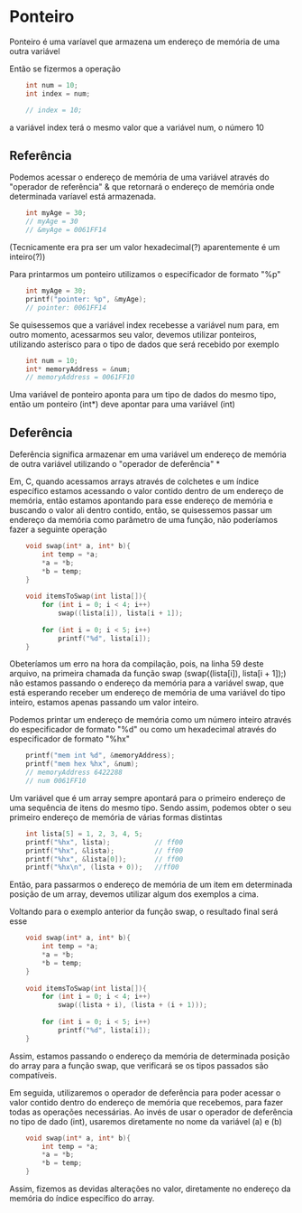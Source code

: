 # Ponteiro

Ponteiro é uma varíavel que armazena um endereço de memória de uma outra variável

Então se fizermos a operação

```C
    int num = 10;
    int index = num;

    // index = 10;
```
a variável index terá o mesmo valor que a variável num, o número 10

## Referência 

Podemos acessar o endereço de memória de uma variável através do "operador de referência" &  que retornará o endereço de memória onde determinada varíavel está armazenada.

```C
    int myAge = 30;
    // myAge = 30
    // &myAge = 0061FF14
```
    
 (Tecnicamente era pra ser um valor hexadecimal(?) aparentemente é um inteiro(?))

Para printarmos um ponteiro utilizamos o especificador de formato "%p"

```C
    int myAge = 30;
    printf("pointer: %p", &myAge);
    // pointer: 0061FF14
```

Se quisessemos que a variável index recebesse a variável num para, em outro momento, acessarmos seu valor, devemos utilizar ponteiros, utilizando asterísco para o tipo de dados que será recebido por exemplo

```C
    int num = 10;
    int* memoryAddress = &num;
    // memoryAddress = 0061FF10
```

Uma variável de ponteiro aponta para um tipo de dados do mesmo tipo, então um ponteiro (int*) deve apontar para uma variável (int)

## Deferência

Deferência significa armazenar em uma variável um endereço de memória de outra variável utilizando o "operador de deferência" * 

Em, C, quando acessamos arrays através de colchetes e um índice específico estamos acessando o valor contido dentro de um endereço de memória, então estamos apontando para esse endereço de memória e buscando o valor ali dentro contido, então, se quisessemos passar um endereço da memória como parâmetro de uma função, não poderíamos fazer a seguinte operação

```C
    void swap(int* a, int* b){
        int temp = *a;
        *a = *b;
        *b = temp;
    }
    
    void itemsToSwap(int lista[]){
        for (int i = 0; i < 4; i++)
            swap((lista[i]), lista[i + 1]);
        
        for (int i = 0; i < 5; i++)
            printf("%d", lista[i]);
    }
```

Obeteríamos um erro na hora da compilação, pois, na linha 59 deste arquivo, na primeira chamada da função swap (swap((lista[i]), lista[i + 1]);) não estamos passando o endereço da memória para a variável swap, que está esperando receber um endereço de memória de uma variável do tipo inteiro, estamos apenas passando um valor inteiro.

Podemos printar um endereço de memória como um número inteiro através do especificador de formato "%d" ou como um hexadecimal através do especificador de formato "%hx"

```C
    printf("mem int %d", &memoryAddress);
    printf("mem hex %hx", &num);
    // memoryAddress 6422288
    // num 0061FF10
```
Um variável que é um array sempre apontará para o primeiro endereço de uma sequência de itens do mesmo tipo.
Sendo assim, podemos obter o seu primeiro endereço de memória de várias formas distintas

```C
    int lista[5] = 1, 2, 3, 4, 5;
    printf("%hx", lista);           // ff00
    printf("%hx", &lista);          // ff00
    printf("%hx", &lista[0]);       // ff00
    printf("%hx\n", (lista + 0));   //ff00
```

Então, para passarmos o endereço de memória de um item em determinada posição de um array, devemos utilizar algum dos exemplos a cima.

Voltando para o exemplo anterior da função swap, o resultado final será esse

```C
    void swap(int* a, int* b){
        int temp = *a;
        *a = *b;
        *b = temp;
    }
    
    void itemsToSwap(int lista[]){
        for (int i = 0; i < 4; i++)
            swap((lista + i), (lista + (i + 1)));
        
        for (int i = 0; i < 5; i++)
            printf("%d", lista[i]);
    }
```

Assim, estamos passando o endereço da memória de determinada posição do array para a função swap, que verificará se os tipos passados são compatíveis.

Em seguida, utilizaremos o operador de deferência para poder acessar o valor contido dentro do endereço de memória que recebemos, para fazer todas as operações necessárias. 
Ao invés de usar o operador de deferência no tipo de dado (int), usaremos diretamente no nome da variável (a) e (b)

```C
    void swap(int* a, int* b){
        int temp = *a;
        *a = *b;
        *b = temp;
    }
```

Assim, fizemos as devidas alterações no valor, diretamente no endereço da memória do índice específico do array.
